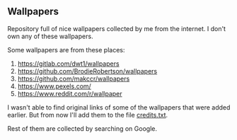 ## Wallpapers

Repository full of nice wallpapers collected by me from the internet.
I don't own any of these wallpapers.

Some wallpapers are from these places:
1. https://gitlab.com/dwt1/wallpapers
2. https://github.com/BrodieRobertson/wallpapers
3. https://github.com/makccr/wallpapers
4. https://www.pexels.com/
5. https://www.reddit.com/r/wallpaper

I wasn't able to find original links of some of the wallpapers that were added earlier.
But from now I'll add them to the file [credits.txt](https://github.com/tuilipshrm/wallpapers/blob/master/credits.md).

Rest of them are collected by searching on Google.
